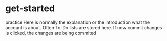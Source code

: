 # get-started
practice
Here is normally the explanation or the introduction what the account is about. Often To-Do lists are stored here. 
If now commit changes is clicked, the changes are being commited

